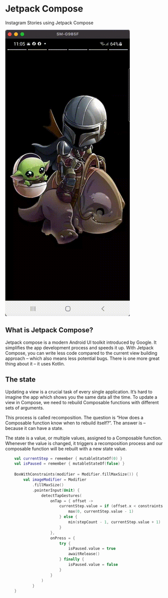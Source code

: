 # Jetpack Compose
Instagram Stories using Jetpack Compose

![alt text](https://github.com/IamJithendra/WhatsAppStatus/blob/master/art/demo.gif)

## What is Jetpack Compose?
Jetpack compose is a modern Android UI toolkit introduced by Google. It simplifies the app development process and speeds it up. With Jetpack Compose, you can write less code compared to the current view building approach – which also means less potential bugs. There is one more great thing about it – it uses Kotlin.

## The state
Updating a view is a crucial task of every single application. It’s hard to imagine the app which shows you the same data all the time. To update a view in Compose, we need to rebuild Composable functions with different sets of arguments.

This process is called recomposition. The question is “How does a Composable function know when to rebuild itself?”. The answer is – because it can have a state. 

The state is a value, or multiple values, assigned to a Composable function. Whenever the value is changed, it triggers a recomposition process and our composable function will be rebuilt with a new state value.

```Kotlin
    val currentStep = remember { mutableStateOf(0) }
    val isPaused = remember { mutableStateOf(false) }
    
    BoxWithConstraints(modifier = Modifier.fillMaxSize()) {
        val imageModifier = Modifier
            .fillMaxSize()
            .pointerInput(Unit) {
                detectTapGestures(
                    onTap = { offset ->
                        currentStep.value = if (offset.x < constraints.maxWidth / 2) {
                            max(0, currentStep.value - 1)
                        } else {
                            min(stepCount - 1, currentStep.value + 1)
                        }
                    },
                    onPress = {
                        try {
                            isPaused.value = true
                            awaitRelease()
                        } finally {
                            isPaused.value = false
                        }
                    }
                )
            }
    }
```
